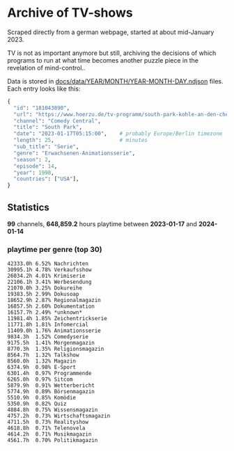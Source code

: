# Archive of TV-shows

Scraped directly from a german webpage, started at about mid-January 2023.

TV is not as important anymore but still, archiving the decisions of which programs to run at what time
becomes another puzzle piece in the revelation of mind-control.. 

Data is stored in [docs/data/YEAR/MONTH/YEAR-MONTH-DAY.ndjson](docs/data/) files. 
Each entry looks like this:

```python
{
  "id": "181043890", 
  "url": "https://www.hoerzu.de/tv-programm/south-park-kohle-an-den-chefkoch/bid_181043890/", 
  "channel": "Comedy Central", 
  "title": "South Park", 
  "date": "2023-01-17T05:15:00",    # probably Europe/Berlin timezone 
  "length": 25,                     # minutes 
  "sub_title": "Serie", 
  "genre": "Erwachsenen-Animationsserie", 
  "season": 2, 
  "episode": 14, 
  "year": 1998, 
  "countries": ["USA"],
}
```

## Statistics

**99** channels, **648,859.2** hours playtime between **2023-01-17** and **2024-01-14**


### playtime per genre (top 30)

    42333.0h 6.52% Nachrichten
    30995.1h 4.78% Verkaufsshow
    26034.2h 4.01% Krimiserie
    22106.1h 3.41% Werbesendung
    21070.0h 3.25% Dokureihe
    19383.5h 2.99% Dokusoap
    18652.9h 2.87% Regionalmagazin
    16857.5h 2.60% Dokumentation
    16157.7h 2.49% *unknown*
    11981.4h 1.85% Zeichentrickserie
    11771.8h 1.81% Infomercial
    11409.0h 1.76% Animationsserie
    9834.3h  1.52% Comedyserie
    9175.5h  1.41% Morgenmagazin
    8770.3h  1.35% Religionsmagazin
    8564.7h  1.32% Talkshow
    8560.0h  1.32% Magazin
    6374.9h  0.98% E-Sport
    6301.4h  0.97% Programmende
    6265.0h  0.97% Sitcom
    5879.9h  0.91% Wetterbericht
    5774.9h  0.89% Börsenmagazin
    5510.9h  0.85% Komödie
    5350.9h  0.82% Quiz
    4884.8h  0.75% Wissensmagazin
    4757.2h  0.73% Wirtschaftsmagazin
    4711.5h  0.73% Realityshow
    4618.8h  0.71% Telenovela
    4614.2h  0.71% Musikmagazin
    4561.7h  0.70% Politikmagazin
